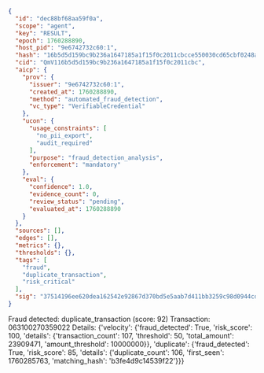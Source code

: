 ```json
{
  "id": "dec88bf68aa59f0a",
  "scope": "agent",
  "key": "RESULT",
  "epoch": 1760288890,
  "host_pid": "9e6742732c60:1",
  "hash": "16b5d5d159bc9b236a1647185a1f15f0c2011cbcce550030cd65cbf0248a09a9",
  "cid": "QmV116b5d5d159bc9b236a1647185a1f15f0c2011cbc",
  "aicp": {
    "prov": {
      "issuer": "9e6742732c60:1",
      "created_at": 1760288890,
      "method": "automated_fraud_detection",
      "vc_type": "VerifiableCredential"
    },
    "ucon": {
      "usage_constraints": [
        "no_pii_export",
        "audit_required"
      ],
      "purpose": "fraud_detection_analysis",
      "enforcement": "mandatory"
    },
    "eval": {
      "confidence": 1.0,
      "evidence_count": 0,
      "review_status": "pending",
      "evaluated_at": 1760288890
    }
  },
  "sources": [],
  "edges": [],
  "metrics": {},
  "thresholds": {},
  "tags": [
    "fraud",
    "duplicate_transaction",
    "risk_critical"
  ],
  "sig": "37514196ee620dea162542e92867d370bd5e5aab7d411bb3259c98d0944cdfd8"
}
```

Fraud detected: duplicate_transaction (score: 92)
Transaction: 063100270359022
Details: {'velocity': {'fraud_detected': True, 'risk_score': 100, 'details': {'transaction_count': 107, 'threshold': 50, 'total_amount': 23909471, 'amount_threshold': 10000000}}, 'duplicate': {'fraud_detected': True, 'risk_score': 85, 'details': {'duplicate_count': 106, 'first_seen': 1760285763, 'matching_hash': 'b3fe4d9c14539f22'}}}